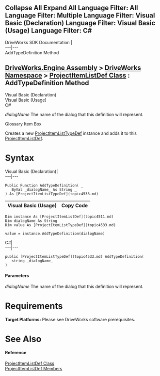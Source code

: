Collapse All Expand All Language Filter: All  Language Filter: Multiple  Language Filter: Visual Basic (Declaration) Language Filter: Visual Basic (Usage) Language Filter: C#  
---  
DriveWorks SDK Documentation  |   
---|---  
AddTypeDefinition Method   
  
[DriveWorks.Engine Assembly](topic2156.md) > [DriveWorks Namespace](topic2159.md) > [ProjectItemListDef Class](topic4511.md) : AddTypeDefinition Method  
---  
  
Visual Basic (Declaration)    
Visual Basic (Usage)    
C# 

_dialogName_
    The name of the dialog that this definition will represent.

Glossary Item Box

Creates a new [ProjectItemListTypeDef](topic4533.md) instance and adds it to this [ProjectItemListDef](topic4511.md). 

# Syntax

Visual Basic (Declaration)|   
---|---  
      
    
    Public Function AddTypeDefinition( _
       ByVal _dialogName_ As String _
    ) As [ProjectItemListTypeDef](topic4533.md)  
  
Visual Basic (Usage)| Copy Code  
---|---  
      
    
    Dim instance As [ProjectItemListDef](topic4511.md)
    Dim dialogName As String
    Dim value As [ProjectItemListTypeDef](topic4533.md)
     
    value = instance.AddTypeDefinition(dialogName)  
  
C#|   
---|---  
      
    
    public [ProjectItemListTypeDef](topic4533.md) AddTypeDefinition( 
       string _dialogName_
    )  
  
#### Parameters

 _dialogName_
    The name of the dialog that this definition will represent.

# Requirements

**Target Platforms:** Please see DriveWorks software prerequisites.

# See Also

#### Reference

[ProjectItemListDef Class](topic4511.md)   
[ProjectItemListDef Members](topic4512.md)


